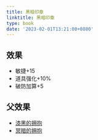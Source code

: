 ```yaml
---
title: 黑暗印章
linktitle: 黑暗印章
type: book
date: '2023-02-01T13:21:00+0800'
---
```


## 效果

* 敏捷+15
* 道具强化+10%
* 破防加算+5

## 父效果

* [漆黑的拥抱](/docs/效果/漆黑的拥抱)
* [冥暗的拥抱](/docs/效果/冥暗的拥抱)